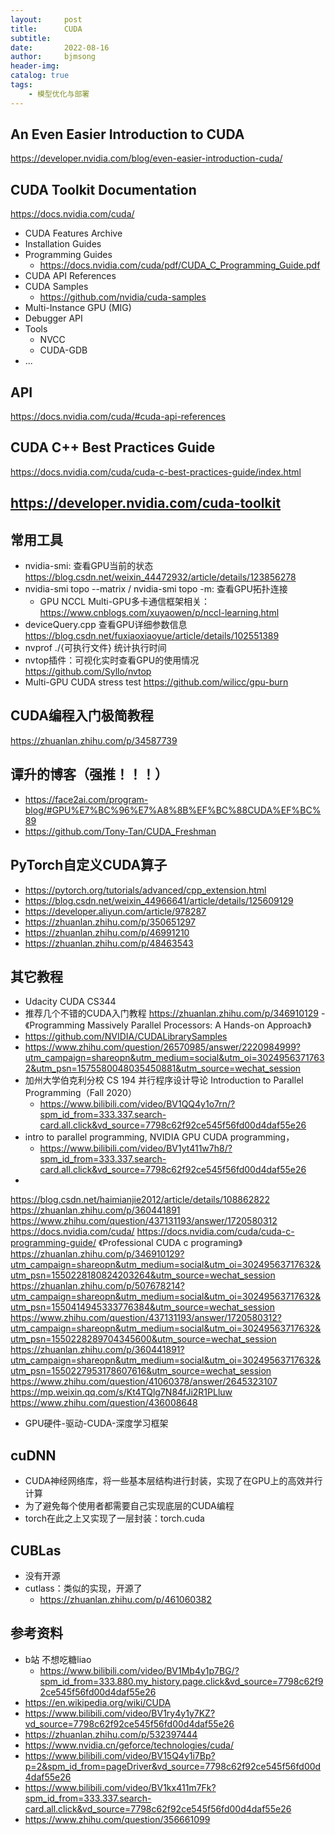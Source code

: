 ```yaml
---
layout:     post
title:      CUDA
subtitle:   
date:       2022-08-16
author:     bjmsong
header-img: 
catalog: true
tags:
    - 模型优化与部署
---
```

## An Even Easier Introduction to CUDA
https://developer.nvidia.com/blog/even-easier-introduction-cuda/

## CUDA Toolkit Documentation
https://docs.nvidia.com/cuda/
- CUDA Features Archive
- Installation Guides
- Programming Guides
    - https://docs.nvidia.com/cuda/pdf/CUDA_C_Programming_Guide.pdf
- CUDA API References
- CUDA Samples
    - https://github.com/nvidia/cuda-samples
- Multi-Instance GPU (MIG)
- Debugger API
- Tools
    + NVCC
    + CUDA-GDB
- ...

## API
https://docs.nvidia.com/cuda/#cuda-api-references

## CUDA C++ Best Practices Guide
https://docs.nvidia.com/cuda/cuda-c-best-practices-guide/index.html

## https://developer.nvidia.com/cuda-toolkit


## 常用工具
- nvidia-smi: 查看GPU当前的状态
https://blog.csdn.net/weixin_44472932/article/details/123856278
- nvidia-smi topo --matrix / nvidia-smi topo -m: 查看GPU拓扑连接
    - GPU NCCL Multi-GPU多卡通信框架相关：
    https://www.cnblogs.com/xuyaowen/p/nccl-learning.html
- deviceQuery.cpp 查看GPU详细参数信息
https://blog.csdn.net/fuxiaoxiaoyue/article/details/102551389
- nvprof ./{可执行文件} 统计执行时间
- nvtop插件：可视化实时查看GPU的使用情况
https://github.com/Syllo/nvtop
- Multi-GPU CUDA stress test
https://github.com/wilicc/gpu-burn

## CUDA编程入门极简教程
https://zhuanlan.zhihu.com/p/34587739

## 谭升的博客（强推！！！）
- https://face2ai.com/program-blog/#GPU%E7%BC%96%E7%A8%8B%EF%BC%88CUDA%EF%BC%89
- https://github.com/Tony-Tan/CUDA_Freshman

## PyTorch自定义CUDA算子
- https://pytorch.org/tutorials/advanced/cpp_extension.html
- https://blog.csdn.net/weixin_44966641/article/details/125609129
- https://developer.aliyun.com/article/978287
- https://zhuanlan.zhihu.com/p/350651297
- https://zhuanlan.zhihu.com/p/46991210
- https://zhuanlan.zhihu.com/p/48463543


## 其它教程
- Udacity CUDA CS344
- 推荐几个不错的CUDA入门教程
https://zhuanlan.zhihu.com/p/346910129
-《Programming Massively Parallel Processors: A Hands-on Approach》
- https://github.com/NVIDIA/CUDALibrarySamples
- https://www.zhihu.com/question/26570985/answer/2220984999?utm_campaign=shareopn&utm_medium=social&utm_oi=30249563717632&utm_psn=1575580048035450881&utm_source=wechat_session
- 加州大学伯克利分校 CS 194 并行程序设计导论 Introduction to Parallel Programming（Fall 2020）
    - https://www.bilibili.com/video/BV1QQ4y1o7rn/?spm_id_from=333.337.search-card.all.click&vd_source=7798c62f92ce545f56fd00d4daf55e26
- intro to parallel programming, NVIDIA GPU CUDA programming，
    - https://www.bilibili.com/video/BV1yt411w7h8/?spm_id_from=333.337.search-card.all.click&vd_source=7798c62f92ce545f56fd00d4daf55e26
- 
https://blog.csdn.net/haimianjie2012/article/details/108862822
https://zhuanlan.zhihu.com/p/360441891
https://www.zhihu.com/question/437131193/answer/1720580312
https://docs.nvidia.com/cuda/
https://docs.nvidia.com/cuda/cuda-c-programming-guide/
《Professional CUDA c programing》
https://zhuanlan.zhihu.com/p/346910129?utm_campaign=shareopn&utm_medium=social&utm_oi=30249563717632&utm_psn=1550228180824203264&utm_source=wechat_session
https://zhuanlan.zhihu.com/p/507678214?utm_campaign=shareopn&utm_medium=social&utm_oi=30249563717632&utm_psn=1550414945333776384&utm_source=wechat_session
https://www.zhihu.com/question/437131193/answer/1720580312?utm_campaign=shareopn&utm_medium=social&utm_oi=30249563717632&utm_psn=1550228289704345600&utm_source=wechat_session
https://zhuanlan.zhihu.com/p/360441891?utm_campaign=shareopn&utm_medium=social&utm_oi=30249563717632&utm_psn=1550227953178607616&utm_source=wechat_session
https://www.zhihu.com/question/41060378/answer/2645323107
https://mp.weixin.qq.com/s/Kt4TQlg7N84fJi2R1PLluw
https://www.zhihu.com/question/436008648
- GPU硬件-驱动-CUDA-深度学习框架


## cuDNN
- CUDA神经网络库，将一些基本层结构进行封装，实现了在GPU上的高效并行计算
- 为了避免每个使用者都需要自己实现底层的CUDA编程
- torch在此之上又实现了一层封装：torch.cuda

## CUBLas
- 没有开源
- cutlass：类似的实现，开源了
    + https://zhuanlan.zhihu.com/p/461060382

## 参考资料
- b站 不想吃糖liao
    + https://www.bilibili.com/video/BV1Mb4y1p7BG/?spm_id_from=333.880.my_history.page.click&vd_source=7798c62f92ce545f56fd00d4daf55e26
- https://en.wikipedia.org/wiki/CUDA
- https://www.bilibili.com/video/BV1ry4y1y7KZ?vd_source=7798c62f92ce545f56fd00d4daf55e26
- https://zhuanlan.zhihu.com/p/532397444
- https://www.nvidia.cn/geforce/technologies/cuda/
- https://www.bilibili.com/video/BV15Q4y1i7Bp?p=2&spm_id_from=pageDriver&vd_source=7798c62f92ce545f56fd00d4daf55e26
- https://www.bilibili.com/video/BV1kx411m7Fk?spm_id_from=333.337.search-card.all.click&vd_source=7798c62f92ce545f56fd00d4daf55e26
- https://www.zhihu.com/question/356661099